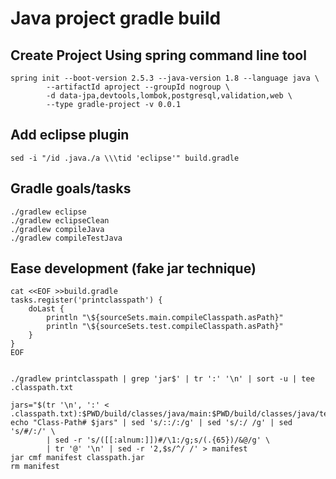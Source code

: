 # Java project gradle build

## Create Project Using spring command line tool

```
spring init --boot-version 2.5.3 --java-version 1.8 --language java \
        --artifactId aproject --groupId nogroup \
        -d data-jpa,devtools,lombok,postgresql,validation,web \
        --type gradle-project -v 0.0.1

```

## Add eclipse plugin
```
sed -i "/id .java./a \\\tid 'eclipse'" build.gradle
```

## Gradle goals/tasks
```
./gradlew eclipse
./gradlew eclipseClean
./gradlew compileJava
./gradlew compileTestJava
```

## Ease development (fake jar technique)
```
cat <<EOF >>build.gradle
tasks.register('printclasspath') {
    doLast {
        println "\${sourceSets.main.compileClasspath.asPath}"
        println "\${sourceSets.test.compileClasspath.asPath}"
    }
}
EOF


./gradlew printclasspath | grep 'jar$' | tr ':' '\n' | sort -u | tee .classpath.txt

jars="$(tr '\n', ':' < .classpath.txt):$PWD/build/classes/java/main:$PWD/build/classes/java/test"
echo "Class-Path# $jars" | sed 's/::/:/g' | sed 's/:/ /g' | sed 's/#/:/' \
        | sed -r 's/([[:alnum:]])#/\1:/g;s/(.{65})/&@/g' \
        | tr '@' '\n' | sed -r '2,$s/^/ /' > manifest
jar cmf manifest classpath.jar
rm manifest
```
